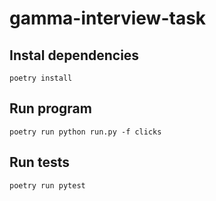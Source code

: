 # gamma-interview-task

## Instal dependencies

    poetry install

## Run program

    poetry run python run.py -f clicks

## Run tests

    poetry run pytest
